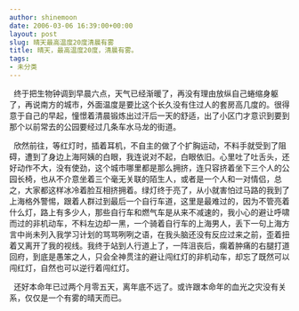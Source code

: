 ```yaml
---
author: shinemoon
date: 2006-03-06 16:39:00+00:00
layout: post
slug: 晴天最高温度20度清晨有雾
title: 晴天，最高温度20度，清晨有雾。
tags:
- 未分类
---
```


  终于把生物钟调到早晨六点，天气已经渐暖了，再没有理由放纵自己蜷缩身躯了，再说南方的城市，外面温度是要比这个长久没有住过人的套房高几度的。很得意于自己的早起，憧憬着清晨锻炼出过汗后一天的舒适，出了小区门才意识到要到那个以前常去的公园要经过几条车水马龙的街道。  
  
  欣然前往，等红灯时，插着耳机，不自主的做了个扩胸运动，不料手就受到了阻碍，遭到了身边上海阿姨的白眼，我连说对不起，白眼依旧。心里吐了吐舌头，还好动作不大，没有使劲，这个城市哪里都是那么拥挤，连只容挤着坐下三个人的公园长椅，也从不介意坐着三个毫无关联的陌生人，或者是一个人和一对情侣，总之，大家都这样冰冷着脸互相挤拥着。绿灯终于亮了，从小就害怕过马路的我到了上海格外警惕，跟着人群过到最后一个自行车道，这里是最难过的，因为不管亮着什么灯，路上有多少人，那些自行车和燃气车是从来不减速的，我小心的避让呼啸而过的非机动车，不料左边却一黑，一个骑着自行车的上海男人，丢下一句上海方言中尚未列入我学习计划的骂骂咧咧之语，在我头脑还没有反应过来之前，歪着扭着又离开了我的视线。我终于站到人行道上了，一阵沮丧后，瘸着肿痛的右腿打道回府，到底是愚笨之人，只会全神贯注的避让闯红灯的非机动车，却忘了既然可以闯红灯，自然也可以逆行着闯红灯。  
  
  还好本命年已过两个月零五天，离年底不远了。或许跟本命年的血光之灾没有关系，仅仅是一个有雾的晴天而已。  

